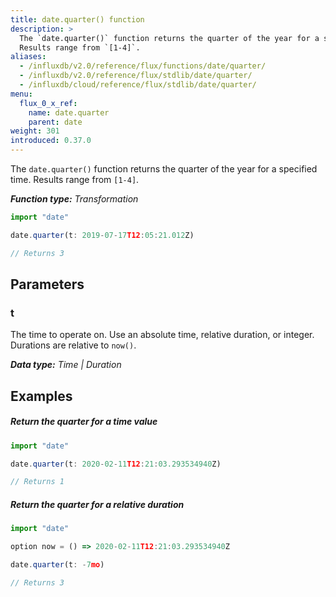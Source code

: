 ```yaml
---
title: date.quarter() function
description: >
  The `date.quarter()` function returns the quarter of the year for a specified time.
  Results range from `[1-4]`.
aliases:
  - /influxdb/v2.0/reference/flux/functions/date/quarter/
  - /influxdb/v2.0/reference/flux/stdlib/date/quarter/
  - /influxdb/cloud/reference/flux/stdlib/date/quarter/
menu:
  flux_0_x_ref:
    name: date.quarter
    parent: date
weight: 301
introduced: 0.37.0
---
```


The `date.quarter()` function returns the quarter of the year for a specified time.
Results range from `[1-4]`.

_**Function type:** Transformation_  

```js
import "date"

date.quarter(t: 2019-07-17T12:05:21.012Z)

// Returns 3
```

## Parameters

### t
The time to operate on.
Use an absolute time, relative duration, or integer.
Durations are relative to `now()`.

_**Data type:** Time | Duration_

## Examples

##### Return the quarter for a time value
```js
import "date"

date.quarter(t: 2020-02-11T12:21:03.293534940Z)

// Returns 1
```

##### Return the quarter for a relative duration
```js
import "date"

option now = () => 2020-02-11T12:21:03.293534940Z

date.quarter(t: -7mo)

// Returns 3
```
